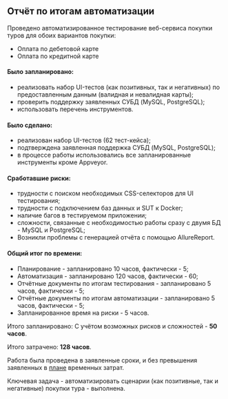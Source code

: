## Отчёт по итогам автоматизации

Проведено автоматизированное тестирование веб-сервиса покупки туров для обоих вариантов покупки:
* Оплата по дебетовой карте
* Оплата по кредитной карте

#### Было запланировано:
- реализовать набор UI-тестов (как позитивных, так и негативных) по предоставленным данным (валидная и невалидная карты);
- проверить поддержку заявленных СУБД (MySQL, PostgreSQL);
- использовать перечень инструментов.

#### Было сделано:
- реализован набор UI-тестов (62 тест-кейса);
- подтверждена заявленная поддержка СУБД (MySQL, PostgreSQL);
- в процессе работы использовались все запланированные инструменты кроме Appveyor.

#### Сработавшие риски:
- трудности с поиском необходимых CSS-селекторов для UI тестирования;
- трудности с подключением баз данных и SUT к Docker;
- наличие багов в тестируемом приложении;
- сложности, связанные с необходимостью работы сразу с двумя БД - MySQL и PostgreSQL;
- Возникли проблемы с генерацией отчёта с помощью AllureReport.

#### Общий итог по времени:
- Планирование - запланировано 10 часов, фактически - 5;
- Автоматизация - запланировано 120 часов, фактически - 60;
- Отчётные документы по итогам тестирования - запланировано 5 часов, фактически - 5;
- Отчётные документы по итогам автоматизации - запланировано 5 часов, фактически - 5;
- Запланированное время на риски - 5 часов.

Итого запланировано: С учётом возможных рисков и сложностей - **50 часов**.

Итого затрачено: **128 часов**.

Работа была проведена в заявленные сроки, и без превышения заявленных в [плане](https://github.com/KnifeRing/DiplomQA/blob/main/Doc/Plan.md) временных затрат.

Ключевая задача - автоматизировать сценарии (как позитивные, так и негативные) покупки тура - выполнена.

